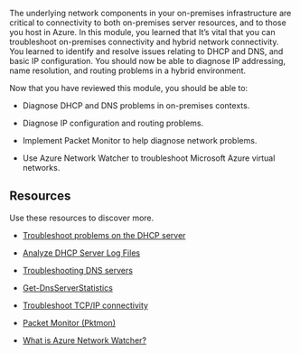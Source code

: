 The underlying network components in your on-premises infrastructure are critical to connectivity to both on-premises server resources, and to those you host in Azure. In this module, you learned that It’s vital that you can troubleshoot on-premises connectivity and hybrid network connectivity. You learned to identify and resolve issues relating to DHCP and DNS, and basic IP configuration. You should now be able to diagnose IP addressing, name resolution, and routing problems in a hybrid environment.

Now that you have reviewed this module, you should be able to:

- Diagnose DHCP and DNS problems in on-premises contexts.

- Diagnose IP configuration and routing problems.

- Implement Packet Monitor to help diagnose network problems.

- Use Azure Network Watcher to troubleshoot Microsoft Azure virtual networks.

## Resources

Use these resources to discover more.

- [Troubleshoot problems on the DHCP server](/windows-server/troubleshoot/troubleshoot-problems-on-dhcp-server)

- [Analyze DHCP Server Log Files](/previous-versions/windows/it-pro/windows-server-2008-R2-and-2008/dd183591(v=ws.10))

- [Troubleshooting DNS servers](/windows-server/networking/dns/troubleshoot/troubleshoot-dns-server)

- [Get-DnsServerStatistics](/powershell/module/dnsserver/get-dnsserverstatistics)

- [Troubleshoot TCP/IP connectivity](/windows/client-management/troubleshoot-tcpip-connectivity)

- [Packet Monitor (Pktmon)](/windows-server/networking/technologies/pktmon/pktmon)

- [What is Azure Network Watcher?](/azure/network-watcher/network-watcher-monitoring-overview)

